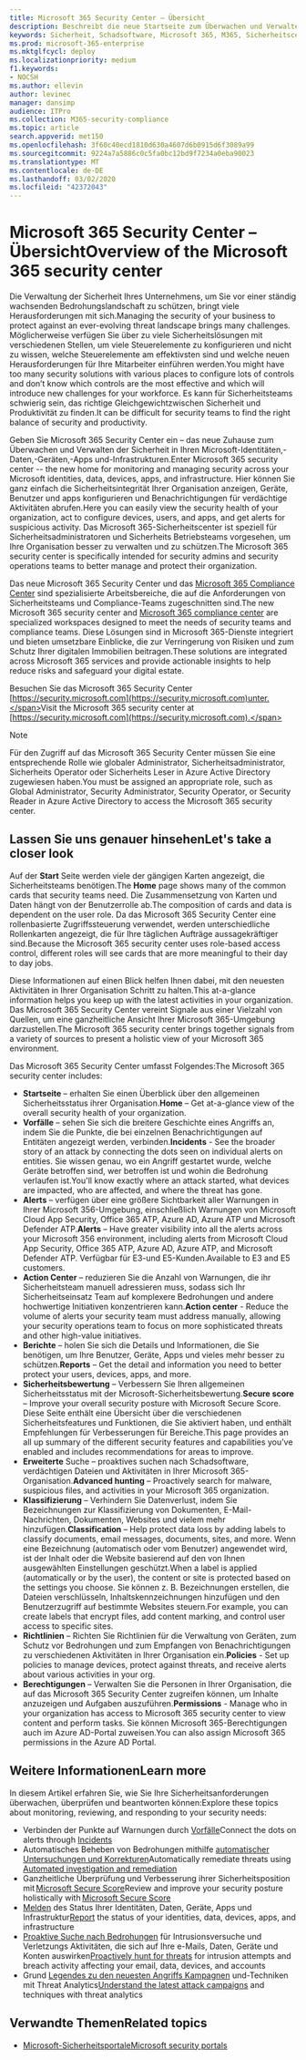 ```yaml
---
title: Microsoft 365 Security Center – Übersicht
description: Beschreibt die neue Startseite zum Überwachen und Verwalten der Sicherheit in Ihren Microsoft-Identitäten,-Daten,-Geräten und-apps.
keywords: Sicherheit, Schadsoftware, Microsoft 365, M365, Sicherheitscenter, Überwachung, Bericht, Identitäten, Daten, Geräte, Apps
ms.prod: microsoft-365-enterprise
ms.mktglfcycl: deploy
ms.localizationpriority: medium
f1.keywords:
- NOCSH
ms.author: ellevin
author: levinec
manager: dansimp
audience: ITPro
ms.collection: M365-security-compliance
ms.topic: article
search.appverid: met150
ms.openlocfilehash: 3f60c40ecd1810d630a4607d6b0915d6f3089a99
ms.sourcegitcommit: 9224a7a5886c0c5fa0bc12bd9f7234a0eba90023
ms.translationtype: MT
ms.contentlocale: de-DE
ms.lasthandoff: 03/02/2020
ms.locfileid: "42372043"
---
```

# <a name="overview-of-the-microsoft-365-security-center"></a><span data-ttu-id="2de79-104">Microsoft 365 Security Center – Übersicht</span><span class="sxs-lookup"><span data-stu-id="2de79-104">Overview of the Microsoft 365 security center</span></span>

<span data-ttu-id="2de79-105">Die Verwaltung der Sicherheit Ihres Unternehmens, um Sie vor einer ständig wachsenden Bedrohungslandschaft zu schützen, bringt viele Herausforderungen mit sich.</span><span class="sxs-lookup"><span data-stu-id="2de79-105">Managing the security of your business to protect against an ever-evolving threat landscape brings many challenges.</span></span> <span data-ttu-id="2de79-106">Möglicherweise verfügen Sie über zu viele Sicherheitslösungen mit verschiedenen Stellen, um viele Steuerelemente zu konfigurieren und nicht zu wissen, welche Steuerelemente am effektivsten sind und welche neuen Herausforderungen für Ihre Mitarbeiter einführen werden.</span><span class="sxs-lookup"><span data-stu-id="2de79-106">You might have too many security solutions with various places to configure lots of controls and don’t know which controls are the most effective and which will introduce new challenges for your workforce.</span></span> <span data-ttu-id="2de79-107">Es kann für Sicherheitsteams schwierig sein, das richtige Gleichgewichtzwischen Sicherheit und Produktivität zu finden.</span><span class="sxs-lookup"><span data-stu-id="2de79-107">It can be difficult for security teams to find the right balance of security and productivity.</span></span>

<span data-ttu-id="2de79-108">Geben Sie Microsoft 365 Security Center ein – das neue Zuhause zum Überwachen und Verwalten der Sicherheit in Ihren Microsoft-Identitäten,-Daten,-Geräten,-Apps und-Infrastrukturen.</span><span class="sxs-lookup"><span data-stu-id="2de79-108">Enter Microsoft 365 security center -- the new home for monitoring and managing security across your Microsoft identities, data, devices, apps, and infrastructure.</span></span> <span data-ttu-id="2de79-109">Hier können Sie ganz einfach die Sicherheitsintegrität Ihrer Organisation anzeigen, Geräte, Benutzer und apps konfigurieren und Benachrichtigungen für verdächtige Aktivitäten abrufen.</span><span class="sxs-lookup"><span data-stu-id="2de79-109">Here you can easily view the security health of your organization, act to configure devices, users, and apps, and get alerts for suspicious activity.</span></span> <span data-ttu-id="2de79-110">Das Microsoft 365-Sicherheitscenter ist speziell für Sicherheitsadministratoren und Sicherheits Betriebsteams vorgesehen, um Ihre Organisation besser zu verwalten und zu schützen.</span><span class="sxs-lookup"><span data-stu-id="2de79-110">The Microsoft 365 security center is specifically intended for security admins and security operations teams to better manage and protect their organization.</span></span>

<span data-ttu-id="2de79-111">Das neue Microsoft 365 Security Center und das [Microsoft 365 Compliance Center](https://docs.microsoft.com/microsoft-365/compliance/microsoft-365-compliance-center) sind spezialisierte Arbeitsbereiche, die auf die Anforderungen von Sicherheitsteams und Compliance-Teams zugeschnitten sind.</span><span class="sxs-lookup"><span data-stu-id="2de79-111">The new Microsoft 365 security center and [Microsoft 365 compliance center](https://docs.microsoft.com/microsoft-365/compliance/microsoft-365-compliance-center) are specialized workspaces designed to meet the needs of security teams and compliance teams.</span></span> <span data-ttu-id="2de79-112">Diese Lösungen sind in Microsoft 365-Dienste integriert und bieten umsetzbare Einblicke, die zur Verringerung von Risiken und zum Schutz Ihrer digitalen Immobilien beitragen.</span><span class="sxs-lookup"><span data-stu-id="2de79-112">These solutions are integrated across Microsoft 365 services and provide actionable insights to help reduce risks and safeguard your digital estate.</span></span>

<span data-ttu-id="2de79-113">Besuchen Sie das Microsoft 365 Security Center [https://security.microsoft.com](https://security.microsoft.com)unter.</span><span class="sxs-lookup"><span data-stu-id="2de79-113">Visit the Microsoft 365 security center at [https://security.microsoft.com](https://security.microsoft.com).</span></span> 

> [!NOTE]
> <span data-ttu-id="2de79-114">Für den Zugriff auf das Microsoft 365 Security Center müssen Sie eine entsprechende Rolle wie globaler Administrator, Sicherheitsadministrator, Sicherheits Operator oder Sicherheits Leser in Azure Active Directory zugewiesen haben.</span><span class="sxs-lookup"><span data-stu-id="2de79-114">You must be assigned an appropriate role, such as Global Administrator, Security Administrator, Security Operator, or Security Reader in Azure Active Directory to access the Microsoft 365 security center.</span></span>


## <a name="lets-take-a-closer-look"></a><span data-ttu-id="2de79-115">Lassen Sie uns genauer hinsehen</span><span class="sxs-lookup"><span data-stu-id="2de79-115">Let's take a closer look</span></span>

<span data-ttu-id="2de79-116">Auf der **Start** Seite werden viele der gängigen Karten angezeigt, die Sicherheitsteams benötigen.</span><span class="sxs-lookup"><span data-stu-id="2de79-116">The **Home** page shows many of the common cards that security teams need.</span></span> <span data-ttu-id="2de79-117">Die Zusammensetzung von Karten und Daten hängt von der Benutzerrolle ab.</span><span class="sxs-lookup"><span data-stu-id="2de79-117">The composition of cards and data is dependent on the user role.</span></span> <span data-ttu-id="2de79-118">Da das Microsoft 365 Security Center eine rollenbasierte Zugriffssteuerung verwendet, werden unterschiedliche Rollenkarten angezeigt, die für Ihre täglichen Aufträge aussagekräftiger sind.</span><span class="sxs-lookup"><span data-stu-id="2de79-118">Because the Microsoft 365 security center uses role-based access control, different roles will see cards that are more meaningful to their day to day jobs.</span></span>  

<span data-ttu-id="2de79-119">Diese Informationen auf einen Blick helfen Ihnen dabei, mit den neuesten Aktivitäten in Ihrer Organisation Schritt zu halten.</span><span class="sxs-lookup"><span data-stu-id="2de79-119">This at-a-glance information helps you keep up with the latest activities in your organization.</span></span> <span data-ttu-id="2de79-120">Das Microsoft 365 Security Center vereint Signale aus einer Vielzahl von Quellen, um eine ganzheitliche Ansicht Ihrer Microsoft 365-Umgebung darzustellen.</span><span class="sxs-lookup"><span data-stu-id="2de79-120">The Microsoft 365 security center brings together signals from a variety of sources to present a holistic view of your Microsoft 365 environment.</span></span>

<span data-ttu-id="2de79-121">Das Microsoft 365 Security Center umfasst Folgendes:</span><span class="sxs-lookup"><span data-stu-id="2de79-121">The Microsoft 365 security center includes:</span></span>

* <span data-ttu-id="2de79-122">**Startseite** – erhalten Sie einen Überblick über den allgemeinen Sicherheitsstatus ihrer Organisation.</span><span class="sxs-lookup"><span data-stu-id="2de79-122">**Home** – Get at-a-glance view of the overall security health of your organization.</span></span>
* <span data-ttu-id="2de79-123">**Vorfälle** – sehen Sie sich die breitere Geschichte eines Angriffs an, indem Sie die Punkte, die bei einzelnen Benachrichtigungen auf Entitäten angezeigt werden, verbinden.</span><span class="sxs-lookup"><span data-stu-id="2de79-123">**Incidents** - See the broader story of an attack by connecting the dots seen on individual alerts on entities.</span></span> <span data-ttu-id="2de79-124">Sie wissen genau, wo ein Angriff gestartet wurde, welche Geräte betroffen sind, wer betroffen ist und wohin die Bedrohung verlaufen ist.</span><span class="sxs-lookup"><span data-stu-id="2de79-124">You'll know exactly where an attack started, what devices are impacted, who are affected, and where the threat has gone.</span></span>
* <span data-ttu-id="2de79-125">**Alerts** – verfügen über eine größere Sichtbarkeit aller Warnungen in Ihrer Microsoft 356-Umgebung, einschließlich Warnungen von Microsoft Cloud App Security, Office 365 ATP, Azure AD, Azure ATP und Microsoft Defender ATP.</span><span class="sxs-lookup"><span data-stu-id="2de79-125">**Alerts** – Have greater visibility into all the alerts across your Microsoft 356 environment, including alerts from Microsoft Cloud App Security, Office 365 ATP, Azure AD, Azure ATP, and Microsoft Defender ATP.</span></span> <span data-ttu-id="2de79-126">Verfügbar für E3-und E5-Kunden.</span><span class="sxs-lookup"><span data-stu-id="2de79-126">Available to E3 and E5 customers.</span></span>  
* <span data-ttu-id="2de79-127">**Action Center** – reduzieren Sie die Anzahl von Warnungen, die ihr Sicherheitsteam manuell adressieren muss, sodass sich Ihr Sicherheitseinsatz Team auf komplexere Bedrohungen und andere hochwertige Initiativen konzentrieren kann.</span><span class="sxs-lookup"><span data-stu-id="2de79-127">**Action center** - Reduce the volume of alerts your security team must address manually, allowing your security operations team to focus on more sophisticated threats and other high-value initiatives.</span></span>
* <span data-ttu-id="2de79-128">**Berichte** – holen Sie sich die Details und Informationen, die Sie benötigen, um Ihre Benutzer, Geräte, Apps und vieles mehr besser zu schützen.</span><span class="sxs-lookup"><span data-stu-id="2de79-128">**Reports** – Get the detail and information you need to better protect your users, devices, apps, and more.</span></span>
* <span data-ttu-id="2de79-129">**Sicherheitsbewertung** – Verbessern Sie Ihren allgemeinen Sicherheitsstatus mit der Microsoft-Sicherheitsbewertung.</span><span class="sxs-lookup"><span data-stu-id="2de79-129">**Secure score** – Improve your overall security posture with Microsoft Secure Score.</span></span> <span data-ttu-id="2de79-130">Diese Seite enthält eine Übersicht über die verschiedenen Sicherheitsfeatures und Funktionen, die Sie aktiviert haben, und enthält Empfehlungen für Verbesserungen für Bereiche.</span><span class="sxs-lookup"><span data-stu-id="2de79-130">This page provides an all up summary of the different security features and capabilities you’ve enabled and includes recommendations for areas to improve.</span></span>
* <span data-ttu-id="2de79-131">**Erweiterte** Suche – proaktives suchen nach Schadsoftware, verdächtigen Dateien und Aktivitäten in Ihrer Microsoft 365-Organisation.</span><span class="sxs-lookup"><span data-stu-id="2de79-131">**Advanced hunting** – Proactively search for malware, suspicious files, and activities in your Microsoft 365 organization.</span></span>
* <span data-ttu-id="2de79-132">**Klassifizierung** – Verhindern Sie Datenverlust, indem Sie Bezeichnungen zur Klassifizierung von Dokumenten, E-Mail-Nachrichten, Dokumenten, Websites und vielem mehr hinzufügen.</span><span class="sxs-lookup"><span data-stu-id="2de79-132">**Classification** – Help protect data loss by adding labels to classify documents, email messages, documents, sites, and more.</span></span> <span data-ttu-id="2de79-133">Wenn eine Bezeichnung (automatisch oder vom Benutzer) angewendet wird, ist der Inhalt oder die Website basierend auf den von Ihnen ausgewählten Einstellungen geschützt.</span><span class="sxs-lookup"><span data-stu-id="2de79-133">When a label is applied (automatically or by the user), the content or site is protected based on the settings you choose.</span></span> <span data-ttu-id="2de79-134">Sie können z. B. Bezeichnungen erstellen, die Dateien verschlüsseln, Inhaltskennzeichnungen hinzufügen und den Benutzerzugriff auf bestimmte Websites steuern.</span><span class="sxs-lookup"><span data-stu-id="2de79-134">For example, you can create labels that encrypt files, add content marking, and control user access to specific sites.</span></span>
* <span data-ttu-id="2de79-135">**Richtlinien** – Richten Sie Richtlinien für die Verwaltung von Geräten, zum Schutz vor Bedrohungen und zum Empfangen von Benachrichtigungen zu verschiedenen Aktivitäten in Ihrer Organisation ein.</span><span class="sxs-lookup"><span data-stu-id="2de79-135">**Policies** - Set up policies to manage devices, protect against threats, and receive alerts about various activities in your org.</span></span>
* <span data-ttu-id="2de79-136">**Berechtigungen** – Verwalten Sie die Personen in Ihrer Organisation, die auf das Microsoft 365 Security Center zugreifen können, um Inhalte anzuzeigen und Aufgaben auszuführen.</span><span class="sxs-lookup"><span data-stu-id="2de79-136">**Permissions** - Manage who in your organization has access to Microsoft 365 security center to view content and perform tasks.</span></span> <span data-ttu-id="2de79-137">Sie können Microsoft 365-Berechtigungen auch im Azure AD-Portal zuweisen.</span><span class="sxs-lookup"><span data-stu-id="2de79-137">You can also assign Microsoft 365 permissions in the Azure AD Portal.</span></span>

## <a name="learn-more"></a><span data-ttu-id="2de79-138">Weitere Informationen</span><span class="sxs-lookup"><span data-stu-id="2de79-138">Learn more</span></span> 

<span data-ttu-id="2de79-139">In diesem Artikel erfahren Sie, wie Sie Ihre Sicherheitsanforderungen überwachen, überprüfen und beantworten können:</span><span class="sxs-lookup"><span data-stu-id="2de79-139">Explore these topics about monitoring, reviewing, and responding to your security needs:</span></span>
- <span data-ttu-id="2de79-140">Verbinden der Punkte auf Warnungen durch [Vorfälle](incident-queue.md)</span><span class="sxs-lookup"><span data-stu-id="2de79-140">Connect the dots on alerts through [Incidents](incident-queue.md)</span></span>
- <span data-ttu-id="2de79-141">Automatisches Beheben von Bedrohungen mithilfe [automatischer Untersuchungen und Korrekturen](mtp-autoir.md)</span><span class="sxs-lookup"><span data-stu-id="2de79-141">Automatically remediate threats using [Automated investigation and remediation](mtp-autoir.md)</span></span>
- <span data-ttu-id="2de79-142">Ganzheitliche Überprüfung und Verbesserung ihrer Sicherheitsposition mit [Microsoft Secure Score](microsoft-secure-score.md)</span><span class="sxs-lookup"><span data-stu-id="2de79-142">Review and improve your security posture holistically with [Microsoft Secure Score](microsoft-secure-score.md)</span></span>
- <span data-ttu-id="2de79-143">[Melden](monitoring-and-reporting.md) des Status Ihrer Identitäten, Daten, Geräte, Apps und Infrastruktur</span><span class="sxs-lookup"><span data-stu-id="2de79-143">[Report](monitoring-and-reporting.md) the status of your identities, data, devices, apps, and infrastructure</span></span>
- <span data-ttu-id="2de79-144">[Proaktive Suche nach Bedrohungen](advanced-hunting-overview.md) für Intrusionsversuche und Verletzungs Aktivitäten, die sich auf Ihre e-Mails, Daten, Geräte und Konten auswirken</span><span class="sxs-lookup"><span data-stu-id="2de79-144">[Proactively hunt for threats](advanced-hunting-overview.md) for intrusion attempts and breach activity affecting your email, data, devices, and accounts</span></span>
- <span data-ttu-id="2de79-145">Grund [Legendes zu den neuesten Angriffs Kampagnen](latest-attack-campaigns.md) und-Techniken mit Threat Analytics</span><span class="sxs-lookup"><span data-stu-id="2de79-145">[Understand the latest attack campaigns](latest-attack-campaigns.md) and techniques with threat analytics</span></span>

## <a name="related-topics"></a><span data-ttu-id="2de79-146">Verwandte Themen</span><span class="sxs-lookup"><span data-stu-id="2de79-146">Related topics</span></span>
- [<span data-ttu-id="2de79-147">Microsoft-Sicherheitsportale</span><span class="sxs-lookup"><span data-stu-id="2de79-147">Microsoft security portals</span></span>](portals.md)

